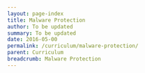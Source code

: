 ```yaml
---
layout: page-index
title: Malware Protection
author: To be updated
summary: To be updated
date: 2016-05-00
permalink: /curriculum/malware-protection/
parent: Curriculum
breadcrumb: Malware Protection
---
```

